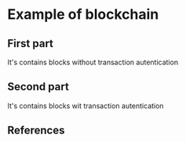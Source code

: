 # Example of blockchain
## First part
It's contains blocks without transaction autentication


## Second part
It's contains blocks wit transaction autentication


## References
